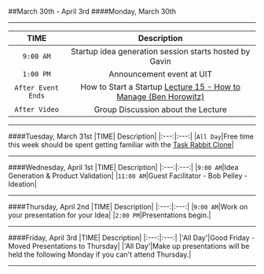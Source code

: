 ##March 30th - April 3rd
####Monday, March 30th

---

|TIME| Description|
|:---:|:---:|
|`9:00 AM`|Startup idea generation session starts hosted by Gavin|
|`1:00 PM`|Announcement event at UIT|
|`After Event Ends`|How to Start a Startup [Lecture 15 - How to Manage (Ben Horowitz)](https://www.youtube.com/watch?v=uVhTvQXfibU)|
|`After Video`|Group Discussion about the Lecture|
---

####Tuesday, March 31st
|TIME| Description|
|:---:|:---:|
|`All Day`|Free time this week should be spent getting familiar with the [Task Rabbit Clone](../../technology/programming/task-rabbit-clone.md)|

---

####Wednesday, April 1st
|TIME| Description|
|:---:|:---:|
|`9:00 AM`|Idea Generation & Product Validation|
|`11:00 AM`|Guest Facilitator - Bob Pelley - Ideation|

---

####Thursday, April 2nd
|TIME| Description|
|:---:|:---:|
|`9:00 AM`|Work on your presentation for your Idea|
|`2:00 PM`|Presentations begin.|

---

####Friday, April 3rd
|TIME| Description|
|:---:|:---:|
|'All Day'|Good Friday - Moved Presentations to Thursday|
|'All Day'|Make up presentations will be held the following Monday if you can't attend Thursday.|

---

